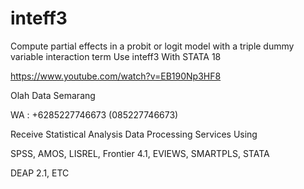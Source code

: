 # inteff3
Compute partial effects in a probit or logit model with a triple dummy variable interaction term Use inteff3 With STATA 18

https://www.youtube.com/watch?v=EB190Np3HF8

Olah Data Semarang

WA : +6285227746673 (085227746673)

Receive Statistical Analysis Data Processing Services Using

SPSS, AMOS, LISREL, Frontier 4.1, EVIEWS, SMARTPLS, STATA

DEAP 2.1, ETC
